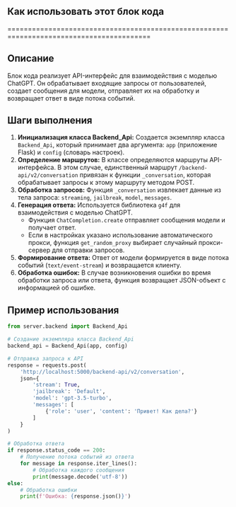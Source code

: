 ## Как использовать этот блок кода
=========================================================================================

Описание
-------------------------
Блок кода реализует API-интерфейс для взаимодействия с моделью ChatGPT. Он обрабатывает входящие запросы от пользователей, создает сообщения для модели, отправляет их на обработку и возвращает ответ в виде потока событий. 

Шаги выполнения
-------------------------
1. **Инициализация класса Backend_Api:** Создается экземпляр класса `Backend_Api`, который принимает два аргумента: `app` (приложение Flask) и `config` (словарь настроек).
2. **Определение маршрутов:**  В классе определяются маршруты API-интерфейса. В этом случае, единственный маршрут `/backend-api/v2/conversation` привязан к функции `_conversation`, которая обрабатывает запросы к этому маршруту методом POST.
3. **Обработка запросов:** Функция `_conversation` извлекает данные из тела запроса: `streaming`, `jailbreak`, `model`, `messages`. 
4. **Генерация ответа:** Используется библиотека `g4f` для взаимодействия с моделью ChatGPT. 
   - Функция `ChatCompletion.create` отправляет сообщения модели и получает ответ.
   - Если в настройках указано использование автоматического прокси, функция `get_random_proxy` выбирает случайный прокси-сервер для отправки запросов.
5. **Формирование ответа:** Ответ от модели формируется в виде потока событий (`text/event-stream`) и возвращается клиенту.
6. **Обработка ошибок:** В случае возникновения ошибки во время обработки запроса или ответа, функция возвращает JSON-объект с информацией об ошибке.

Пример использования
-------------------------

```python
from server.backend import Backend_Api

# Создание экземпляра класса Backend_Api
backend_api = Backend_Api(app, config)

# Отправка запроса к API
response = requests.post(
    'http://localhost:5000/backend-api/v2/conversation',
    json={
        'stream': True,
        'jailbreak': 'Default',
        'model': 'gpt-3.5-turbo',
        'messages': [
            {'role': 'user', 'content': 'Привет! Как дела?'}
        ]
    }
)

# Обработка ответа
if response.status_code == 200:
    # Получение потока событий из ответа
    for message in response.iter_lines():
        # Обработка каждого сообщения
        print(message.decode('utf-8'))
else:
    # Обработка ошибки
    print(f'Ошибка: {response.json()}')
```